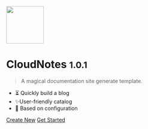 <!-- logo标识 -->
<!-- ![logo](img/bg.svg) -->
<!-- logo标识：需要改变图片大小使用img标签 -->
<img src="favicon.ico" height="100px"/>

<!-- 以下封面描述 -->
# CloudNotes <small>1.0.1</small>

> A magical documentation site generate template.

- :hourglass_flowing_sand: Quickly build a blog
- :sparkles:User-friendly catalog
- :notebook_with_decorative_cover: Based on configuration

<!-- 以下为链接，空格分隔 -->
[Create New](https://github.com/yequanrui/CloudNotes/generate) [Get Started](_index)

<!-- 这个是封面背景图，不配置的话，是随机的颜色 -->
<!-- ![BG](img/bg.svg) -->

<!-- 固定封面背景色，不配置的话，背景是随机的颜色，背景色和背景图只能同时配置一个 -->
<!-- ![color](#f0f0f0) -->
